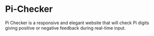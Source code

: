 # Pi-Checker
Pi Checker is a responsive and elegant website that will check Pi digits giving positive or negative feedback during real-time input.

